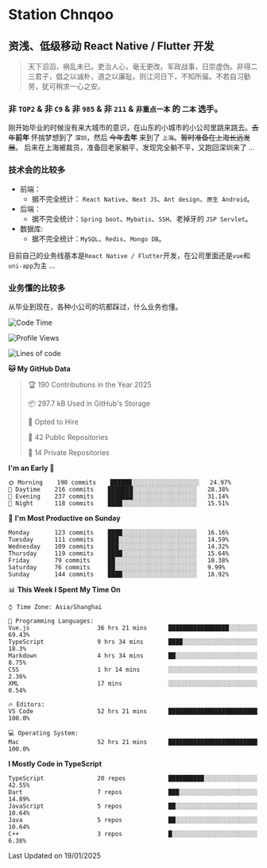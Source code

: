 # Station Chnqoo

## 资浅、低级移动 React Native / Flutter 开发

> 天下滔滔，祸乱未已。吏治人心，毫无更改。军政战事，日崇虚伪。非得二三君子，倡之以诚朴，道之以廉耻。则江河日下，不知所届。不若自习勤劳，犹可稍求一心之安。

### 非 `TOP2` & 非 `C9` & 非 `985` & 非 `211` & `非重点一本` 的 `二本` 选手。

刚开始毕业的时候没有来大城市的意识，在山东的小城市的小公司里跳来跳去。~~去年~~**前年** 怀揣梦想到了 `深圳`，然后 ~~今年~~**去年** 来到了 `上海`。~~暂时准备在上海长远发展~~。
后来在上海被裁员，准备回老家躺平，发现完全躺不平，又跑回深圳来了 ...

### 技术会的比较多

- 前端：
  - 据不完全统计： `React Native`、`Next JS`、`Ant design`、`原生 Android`。
- 后端：
  - 据不完全统计：`Spring boot`、`Mybatis`、`SSH`、老掉牙的 `JSP Servlet`。
- 数据库:
  - 据不完全统计：`MySQL`、`Redis`、`Mongo DB`。

目前自己的业务线基本是`React Native / Flutter`开发，在公司里面还是`vue`和`uni-app`为主 ...

### 业务懂的比较多

从毕业到现在，各种小公司的坑都踩过，什么业务也懂。

<!--START_SECTION:waka-->
![Code Time](http://img.shields.io/badge/Code%20Time-7%2C322%20hrs%2057%20mins-blue)

![Profile Views](http://img.shields.io/badge/Profile%20Views-0-blue)

![Lines of code](https://img.shields.io/badge/From%20Hello%20World%20I%27ve%20Written-494%20Thousand%20lines%20of%20code-blue)

**🐱 My GitHub Data** 

> 🏆 190 Contributions in the Year 2025
 > 
> 📦 297.7 kB Used in GitHub's Storage 
 > 
> 💼 Opted to Hire
 > 
> 📜 42 Public Repositories 
 > 
> 🔑 14 Private Repositories  
 > 
**I'm an Early 🐤** 

```text
🌞 Morning    190 commits    ██████░░░░░░░░░░░░░░░░░░░   24.97% 
🌆 Daytime    216 commits    ███████░░░░░░░░░░░░░░░░░░   28.38% 
🌃 Evening    237 commits    ███████░░░░░░░░░░░░░░░░░░   31.14% 
🌙 Night      118 commits    ████░░░░░░░░░░░░░░░░░░░░░   15.51%

```
📅 **I'm Most Productive on Sunday** 

```text
Monday       123 commits    ████░░░░░░░░░░░░░░░░░░░░░   16.16% 
Tuesday      111 commits    ███░░░░░░░░░░░░░░░░░░░░░░   14.59% 
Wednesday    109 commits    ███░░░░░░░░░░░░░░░░░░░░░░   14.32% 
Thursday     119 commits    ████░░░░░░░░░░░░░░░░░░░░░   15.64% 
Friday       79 commits     ██░░░░░░░░░░░░░░░░░░░░░░░   10.38% 
Saturday     76 commits     ██░░░░░░░░░░░░░░░░░░░░░░░   9.99% 
Sunday       144 commits    ████░░░░░░░░░░░░░░░░░░░░░   18.92%

```


📊 **This Week I Spent My Time On** 

```text
⌚︎ Time Zone: Asia/Shanghai

💬 Programming Languages: 
Vue.js                   36 hrs 21 mins      █████████████████░░░░░░░░   69.43% 
TypeScript               9 hrs 34 mins       ████░░░░░░░░░░░░░░░░░░░░░   18.3% 
Markdown                 4 hrs 34 mins       ██░░░░░░░░░░░░░░░░░░░░░░░   8.75% 
CSS                      1 hr 14 mins        ░░░░░░░░░░░░░░░░░░░░░░░░░   2.36% 
XML                      17 mins             ░░░░░░░░░░░░░░░░░░░░░░░░░   0.54%

🔥 Editors: 
VS Code                  52 hrs 21 mins      █████████████████████████   100.0%

💻 Operating System: 
Mac                      52 hrs 21 mins      █████████████████████████   100.0%

```

**I Mostly Code in TypeScript** 

```text
TypeScript               20 repos            ██████████░░░░░░░░░░░░░░░   42.55% 
Dart                     7 repos             ███░░░░░░░░░░░░░░░░░░░░░░   14.89% 
JavaScript               5 repos             ██░░░░░░░░░░░░░░░░░░░░░░░   10.64% 
Java                     5 repos             ██░░░░░░░░░░░░░░░░░░░░░░░   10.64% 
C++                      3 repos             █░░░░░░░░░░░░░░░░░░░░░░░░   6.38%

```



 Last Updated on 19/01/2025
<!--END_SECTION:waka-->

<!---
ChenqiaoStation/ChenqiaoStation is a ✨ special ✨ repository because its `README.md` (this file) appears on your GitHub profile.
You can click the Preview link to take a look at your changes.
--->
